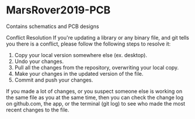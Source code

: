 # MarsRover2019-PCB
Contains schematics and PCB designs

Conflict Resolution
If you're updating a library or any binary file, and git tells you there is a conflict, please follow the following steps to resolve it:
1. Copy your local version somewhere else (ex. desktop).
2. Undo your changes.
3. Pull all the changes from the repository, overwriting your local copy.
4. Make your changes in the updated version of the file.
5. Commit and push your changes.

If you made a lot of changes, or you suspect someone else is working on the same file as you at the same time, then you can check the change log on github.com, the app, or the terminal (git log) to see who made the most recent changes to the file.
